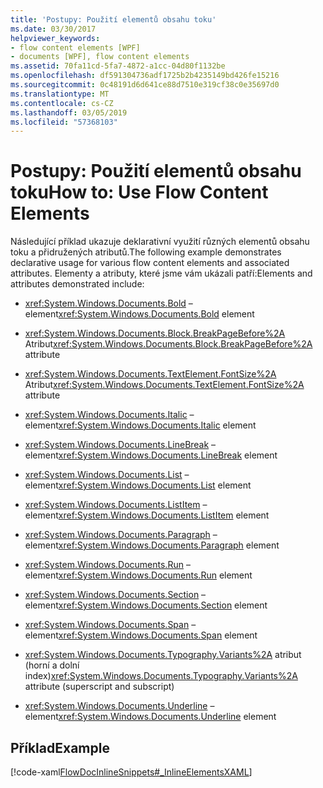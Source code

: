 ```yaml
---
title: 'Postupy: Použití elementů obsahu toku'
ms.date: 03/30/2017
helpviewer_keywords:
- flow content elements [WPF]
- documents [WPF], flow content elements
ms.assetid: 70fa11cd-5fa7-4872-a1cc-04d80f1132be
ms.openlocfilehash: df591304736adf1725b2b4235149bd426fe15216
ms.sourcegitcommit: 0c48191d6d641ce88d7510e319cf38c0e35697d0
ms.translationtype: MT
ms.contentlocale: cs-CZ
ms.lasthandoff: 03/05/2019
ms.locfileid: "57368103"
---
```

# <a name="how-to-use-flow-content-elements"></a><span data-ttu-id="9e6ba-102">Postupy: Použití elementů obsahu toku</span><span class="sxs-lookup"><span data-stu-id="9e6ba-102">How to: Use Flow Content Elements</span></span>
<span data-ttu-id="9e6ba-103">Následující příklad ukazuje deklarativní využití různých elementů obsahu toku a přidružených atributů.</span><span class="sxs-lookup"><span data-stu-id="9e6ba-103">The following example demonstrates declarative usage for various flow content elements and associated attributes.</span></span>  <span data-ttu-id="9e6ba-104">Elementy a atributy, které jsme vám ukázali patří:</span><span class="sxs-lookup"><span data-stu-id="9e6ba-104">Elements and attributes demonstrated include:</span></span>  
  
-   <span data-ttu-id="9e6ba-105"><xref:System.Windows.Documents.Bold> – element</span><span class="sxs-lookup"><span data-stu-id="9e6ba-105"><xref:System.Windows.Documents.Bold> element</span></span>  
  
-   <span data-ttu-id="9e6ba-106"><xref:System.Windows.Documents.Block.BreakPageBefore%2A> Atribut</span><span class="sxs-lookup"><span data-stu-id="9e6ba-106"><xref:System.Windows.Documents.Block.BreakPageBefore%2A> attribute</span></span>  
  
-   <span data-ttu-id="9e6ba-107"><xref:System.Windows.Documents.TextElement.FontSize%2A> Atribut</span><span class="sxs-lookup"><span data-stu-id="9e6ba-107"><xref:System.Windows.Documents.TextElement.FontSize%2A> attribute</span></span>  
  
-   <span data-ttu-id="9e6ba-108"><xref:System.Windows.Documents.Italic> – element</span><span class="sxs-lookup"><span data-stu-id="9e6ba-108"><xref:System.Windows.Documents.Italic> element</span></span>  
  
-   <span data-ttu-id="9e6ba-109"><xref:System.Windows.Documents.LineBreak> – element</span><span class="sxs-lookup"><span data-stu-id="9e6ba-109"><xref:System.Windows.Documents.LineBreak> element</span></span>  
  
-   <span data-ttu-id="9e6ba-110"><xref:System.Windows.Documents.List> – element</span><span class="sxs-lookup"><span data-stu-id="9e6ba-110"><xref:System.Windows.Documents.List> element</span></span>  
  
-   <span data-ttu-id="9e6ba-111"><xref:System.Windows.Documents.ListItem> – element</span><span class="sxs-lookup"><span data-stu-id="9e6ba-111"><xref:System.Windows.Documents.ListItem> element</span></span>  
  
-   <span data-ttu-id="9e6ba-112"><xref:System.Windows.Documents.Paragraph> – element</span><span class="sxs-lookup"><span data-stu-id="9e6ba-112"><xref:System.Windows.Documents.Paragraph> element</span></span>  
  
-   <span data-ttu-id="9e6ba-113"><xref:System.Windows.Documents.Run> – element</span><span class="sxs-lookup"><span data-stu-id="9e6ba-113"><xref:System.Windows.Documents.Run> element</span></span>  
  
-   <span data-ttu-id="9e6ba-114"><xref:System.Windows.Documents.Section> – element</span><span class="sxs-lookup"><span data-stu-id="9e6ba-114"><xref:System.Windows.Documents.Section> element</span></span>  
  
-   <span data-ttu-id="9e6ba-115"><xref:System.Windows.Documents.Span> – element</span><span class="sxs-lookup"><span data-stu-id="9e6ba-115"><xref:System.Windows.Documents.Span> element</span></span>  
  
-   <span data-ttu-id="9e6ba-116"><xref:System.Windows.Documents.Typography.Variants%2A> atribut (horní a dolní index)</span><span class="sxs-lookup"><span data-stu-id="9e6ba-116"><xref:System.Windows.Documents.Typography.Variants%2A> attribute (superscript and subscript)</span></span>  
  
-   <span data-ttu-id="9e6ba-117"><xref:System.Windows.Documents.Underline> – element</span><span class="sxs-lookup"><span data-stu-id="9e6ba-117"><xref:System.Windows.Documents.Underline> element</span></span>  
  
## <a name="example"></a><span data-ttu-id="9e6ba-118">Příklad</span><span class="sxs-lookup"><span data-stu-id="9e6ba-118">Example</span></span>  
 [!code-xaml[FlowDocInlineSnippets#_InlineElementsXAML](~/samples/snippets/csharp/VS_Snippets_Wpf/FlowDocInlineSnippets/CS/document.xaml#_inlineelementsxaml)]
